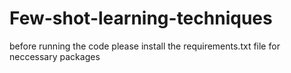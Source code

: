 # Few-shot-learning-techniques
before running the code please install the requirements.txt file for neccessary packages
